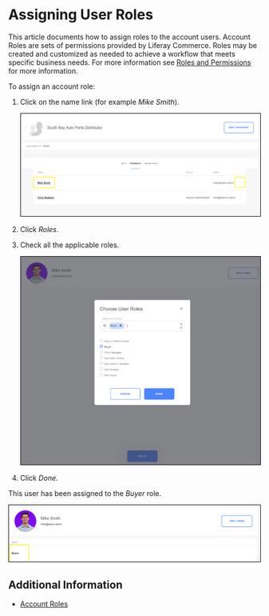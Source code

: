 # Assigning User Roles

This article documents how to assign roles to the account users. Account Roles are sets of permissions provided by Liferay Commerce. Roles may be created and customized as needed to achieve a workflow that meets specific business needs. For more information see [Roles and Permissions](https://help.liferay.com/hc/articles/360017895212-Roles-and-Permissions) for more information.

To assign an account role:

1. Click on the name link (for example _Mike Smith_).

    <img src="./images/01.png" width="700px" style="border: #000000 1px solid;">

1. Click _Roles_.
1. Check all the applicable roles.

    <img src="./images/02.png" width="700px" style="border: #000000 1px solid;">

1. Click _Done_.

This user has been assigned to the _Buyer_ role.

<img src="./images/03.png" width="700px" style="border: #000000 1px solid;">

## Additional Information

* [Account Roles](../../account-management/account-roles/README.md)